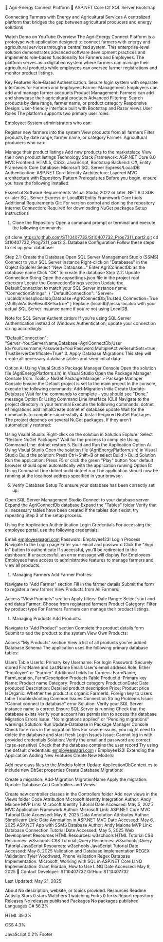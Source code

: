 🌱 Agri-Energy Connect Platform 🔋
ASP.NET Core C# SQL Server Bootstrap

Connecting Farmers with Energy and Agricultural Services
A centralized platform that bridges the gap between agricultural producers and energy solutions

Watch Demo on YouTube
Overview
The Agri-Energy Connect Platform is a prototype web application designed to connect farmers with energy and agricultural services through a centralized system. This enterprise-level solution demonstrates advanced software development practices and implements role-based functionality for Farmers and Employees. The platform serves as a digital ecosystem where farmers can manage their agricultural products while employees can oversee farmer registrations and monitor product listings.

Key Features
Role-Based Authentication: Secure login system with separate interfaces for Farmers and Employees
Farmer Management: Employees can add and manage farmer accounts
Product Management: Farmers can add and showcase their agricultural products
Advanced Filtering: Search products by date range, farmer name, or product category
Responsive Design: User-friendly interface built with Bootstrap and Razor views
User Roles
The platform supports two primary user roles:

Employee: System administrators who can:

Register new farmers into the system
View products from all farmers
Filter products by date range, farmer name, or category
Farmer: Agricultural producers who can:

Manage their product listings
Add new products to the marketplace
View their own product listings
Technology Stack
Framework: ASP.NET Core 8.0 MVC
Frontend: HTML5, CSS3, JavaScript, Bootstrap
Backend: C#, Entity Framework Core
Database: Microsoft SQL Server Express/LocalDB
Authentication: ASP.NET Core Identity
Architecture: Layered MVC architecture with Repository Pattern
Prerequisites
Before you begin, ensure you have the following installed:

Essential Software Requirements
Visual Studio 2022 or later
.NET 8.0 SDK or later
SQL Server Express or LocalDB
Entity Framework Core tools
Additional Requirements
Git: For version control and cloning the repository
Internet Connection: Required for downloading NuGet packages
Setup Instructions
1. Clone the Repository
Open a command prompt or terminal and execute the following commands:

git clone https://github.com/ST10407732/St10407732_Prog7311_part2.git
cd St10407732_Prog7311_part2
2. Database Configuration
Follow these steps to set up your database:

Step 2.1: Create the Database
Open SQL Server Management Studio (SSMS)
Connect to your SQL Server instance
Right-click on "Databases" in the Object Explorer
Select "New Database..."
Enter AgriConnectDb as the database name
Click "OK" to create the database
Step 2.2: Update Connection String
Open the appsettings.json file in the project root directory
Locate the ConnectionStrings section
Update the DefaultConnection to match your SQL Server instance name:
"ConnectionStrings": {
  "DefaultConnection": "Server=(localdb)\\mssqllocaldb;Database=AgriConnectDb;Trusted_Connection=True;MultipleActiveResultSets=true"
}
Replace (localdb)\\mssqllocaldb with your actual SQL Server instance name if you're not using LocalDB.

Note for SQL Server Authentication: If you're using SQL Server Authentication instead of Windows Authentication, update your connection string accordingly:

"DefaultConnection": "Server=YourServerName;Database=AgriConnectDb;User Id=YourUsername;Password=YourPassword;MultipleActiveResultSets=true;TrustServerCertificate=True"
3. Apply Database Migrations
This step will create all necessary database tables and seed initial data:

Option A: Using Visual Studio Package Manager Console
Open the solution file (AgriEnergyPlatform.sln) in Visual Studio
Open the Package Manager Console from: Tools > NuGet Package Manager > Package Manager Console
Ensure the Default project is set to the main project
In the console, execute the following commands:
Add-Migration InitialCreate
Update-Database
Wait for the commands to complete - you should see "Done." message
Option B: Using Command Line Interface (CLI)
Navigate to the project directory in your terminal
Execute the following commands:
dotnet ef migrations add InitialCreate
dotnet ef database update
Wait for the commands to complete successfully
4. Install Required NuGet Packages
The project depends on several NuGet packages. If they aren't automatically restored:

Using Visual Studio:
Right-click on the solution in Solution Explorer
Select "Restore NuGet Packages"
Wait for the process to complete
Using Command Line:
dotnet restore
5. Build and Run the Application
Option A: Using Visual Studio
Open the solution file (AgriEnergyPlatform.sln) in Visual Studio
Build the solution: Press Ctrl+Shift+B or select Build > Build Solution
Run the application: Press F5 or click the green "Play" button
Your default browser should open automatically with the application running
Option B: Using Command Line
dotnet build
dotnet run
The application should now be running at the localhost address specified in your browser.

6. Verify Database Setup
To ensure your database has been correctly set up:

Open SQL Server Management Studio
Connect to your database server
Expand the AgriConnectDb database
Expand the "Tables" folder
Verify that all necessary tables have been created
If the tables don't exist, try repeating Step 3 of the setup process.

Using the Application
Authentication
Login Credentials
For accessing the employee portal, use the following credentials:

Email: employee@agri.com
Password: Employee123!
Login Process
Navigate to the Login page
Enter your email and password
Click the "Sign In" button to authenticate
If successful, you'll be redirected to the dashboard
If unsuccessful, an error message will display
For Employees
Employees have access to administrative features to manage farmers and view all products.

1. Managing Farmers
Add Farmer Profiles:

Navigate to "Add Farmer" section
Fill in the farmer details
Submit the form to register a new farmer
View Products from All Farmers:

Access "View Products" section
Apply filters:
Date Range: Select start and end dates
Farmer: Choose from registered farmers
Product Category: Filter by product type
For Farmers
Farmers can manage their product listings.

1. Managing Products
Add Products:

Navigate to "Add Product" section
Complete the product details form
Submit to add the product to the system
View Own Products:

Access "My Products" section
View a list of all products you've added
Database Schema
The application uses the following primary database tables:

Users Table
UserId: Primary key
Username: For login
Password: Securely stored
FirstName and LastName
Email: User's email address
Role: Either "Employee" or "Farmer"
Additional fields for farmers: FarmName, FarmLocation, FarmDescription
Products Table
ProductId: Primary key
Name: Product name
Category: Product category
ProductionDate: Date produced
Description: Detailed product description
Price: Product price
IsOrganic: Whether the product is organic
FarmerId: Foreign key to Users table
Troubleshooting Common Issues
Connection String Problems
Issue: "Cannot connect to database" error
Solution:
Verify your SQL Server instance name is correct
Ensure SQL Server is running
Check that the database exists
Verify your account has permission to access the database
Migration Errors
Issue: "No migrations applied" or "Pending migrations" warnings
Solution:
Run Update-Database in Package Manager Console
Check for errors in the migration files
For severe issues, you might need to delete the database and start fresh
Login Issues
Issue: Cannot log in with provided credentials
Solution:
Verify the email and password are correct (case-sensitive)
Check that the database contains the user record
Try using the default credentials: employee@agri.com / Employee123!
Extending the Application
Adding New Features
Create New Models:

Add new class files to the Models folder
Update ApplicationDbContext.cs to include new DbSet properties
Create Database Migrations:

Create a migration: Add-Migration MigrationName
Apply the migration: Update-Database
Add Controllers and Views:

Create new controller classes in the Controllers folder
Add new views in the Views folder
Code Attribution
Microsoft Identity Integration
Author: Andy Malone MVP
Link: Microsoft Identity Tutorial
Date Accessed: May 5, 2025
MVC Application Framework
Author: Microsoft
Link: ASP.NET Core MVC Tutorial
Date Accessed: May 6, 2025
Data Annotation Attributes
Author: Simplilearn
Link: Data Annotation in ASP.NET MVC
Date Accessed: May 6, 2025
ASP.NET App with SSMS Database
Author: Andy Malone MVP
Link: Database Connection Tutorial
Date Accessed: May 5, 2025
Web Development Resources
HTML Resources: w3schools HTML Tutorial
CSS Resources: w3schools CSS Tutorial
jQuery Resources: w3schools jQuery Tutorial
JavaScript Resources: w3schools JavaScript Tutorial
Date Accessed: May 8, 2025
Validation and Database Implementation
REGEX Validation: Tyler Woodward, Phone Validation Regex
Database Implementation: Microsoft, Working with SQL in ASP.NET Core
LINQ Implementation: Grant Riordan, How to Use LINQ
Date Accessed: May 8, 2025
📧 Contact
Developer: ST10407732
GitHub: ST10407732

Last Updated: May 21, 2025

About
No description, website, or topics provided.
Resources
 Readme
 Activity
Stars
 0 stars
Watchers
 1 watching
Forks
 0 forks
Report repository
Releases
No releases published
Packages
No packages published
Languages
C#
56.2%
 
HTML
39.3%
 
CSS
4.3%
 
JavaScript
0.2%
Footer
